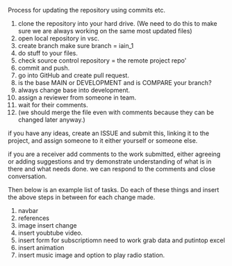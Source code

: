 Process for updating the repository using commits etc. 


1. clone the repository into your hard drive. (We need to do this to make sure we are always working on the same most updated files)
2. open local repository in vsc.
3. create branch make sure branch = iain_1
4. do stuff to your files. 
5. check source control repository = the remote project repo'
5. commit and push.
7. go into GitHub and create pull request.
8. is the base MAIN or DEVELOPMENT and is COMPARE your branch?
9. always change base into development. 
10. assign a reviewer from someone in team.
11. wait for their comments.
12. (we should merge the file even with comments because they can be changed later anyway.)

if you have any ideas, create an ISSUE and submit this, linking it to the project, and assign someone to it either yourself or someone else. 

if you are a receiver add comments to the work submitted, either agreeing or adding suggestions and try demonstrate understanding of what is in there and what needs done. 
we can respond to the comments and close conversation.



Then below is an example list of tasks. Do each of these things and insert the above steps in between for each change made.

1. navbar
2. references
3. image insert change
4. insert youbtube video.
5. insert form for subscriptiomn need to work grab data and putintop excel
6. insert animation 
7. insert music image and option to play radio station.
